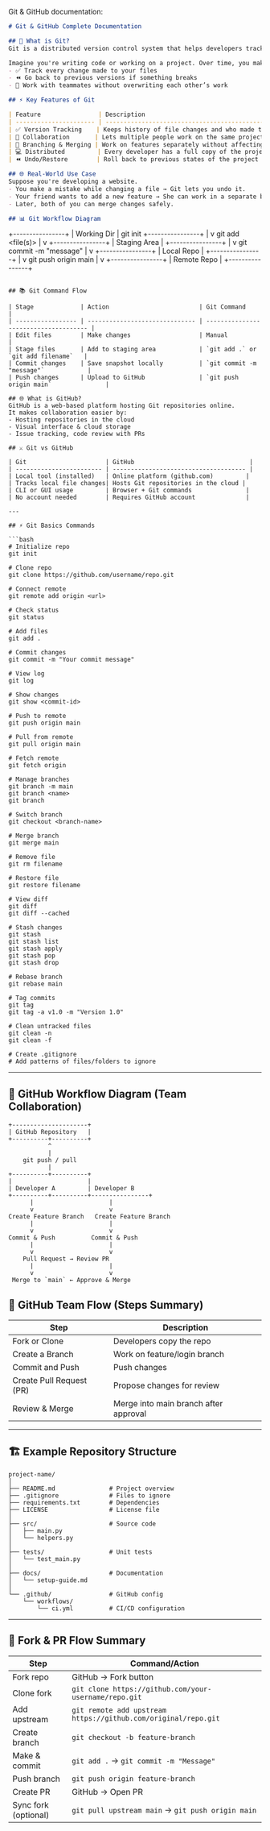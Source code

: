 Git & GitHub documentation:

```markdown
# Git & GitHub Complete Documentation

## 🚀 What is Git?
Git is a distributed version control system that helps developers track changes in source code during software development.

Imagine you're writing code or working on a project. Over time, you make changes — some good, some maybe not. Git allows you to:
- ✅ Track every change made to your files
- ⏪ Go back to previous versions if something breaks
- 🤝 Work with teammates without overwriting each other’s work

## ⚡ Key Features of Git

| Feature                | Description                                                               |
| ---------------------- | ------------------------------------------------------------------------- |
| ✅ Version Tracking    | Keeps history of file changes and who made them                         |
| 🤝 Collaboration       | Lets multiple people work on the same project at the same time          |
| 🔁 Branching & Merging | Work on features separately without affecting main code               |
| 💻 Distributed         | Every developer has a full copy of the project                         |
| ⏪ Undo/Restore        | Roll back to previous states of the project easily                     |

## 🌐 Real-World Use Case
Suppose you're developing a website.  
- You make a mistake while changing a file → Git lets you undo it.  
- Your friend wants to add a new feature → She can work in a separate branch.  
- Later, both of you can merge changes safely.

## 📊 Git Workflow Diagram

```

+----------------+
\|  Working Dir   | git init
+----------------+
|
v
git add \<file(s)>
|
v
+----------------+
\|  Staging Area  |
+----------------+
|
v
git commit -m "message"
|
v
+----------------+
\|   Local Repo   |
+----------------+
|
v
git push origin main
|
v
+----------------+
\|  Remote Repo   |
+----------------+

````

## 📚 Git Command Flow

| Stage             | Action                         | Git Command                           |
| ----------------- | ------------------------------ | ------------------------------------- |
| Edit files        | Make changes                   | Manual                              |
| Stage files       | Add to staging area            | `git add .` or `git add filename`   |
| Commit changes    | Save snapshot locally          | `git commit -m "message"`            |
| Push changes      | Upload to GitHub               | `git push origin main`               |

## 🌐 What is GitHub?
GitHub is a web-based platform hosting Git repositories online.  
It makes collaboration easier by:
- Hosting repositories in the cloud
- Visual interface & cloud storage
- Issue tracking, code review with PRs

## ⚔️ Git vs GitHub

| Git                      | GitHub                                |
| ------------------------ | ------------------------------------- |
| Local tool (installed)   | Online platform (github.com)         |
| Tracks local file changes| Hosts Git repositories in the cloud |
| CLI or GUI usage         | Browser + Git commands               |
| No account needed        | Requires GitHub account              |

---

## ⚡ Git Basics Commands

```bash
# Initialize repo
git init

# Clone repo
git clone https://github.com/username/repo.git

# Connect remote
git remote add origin <url>

# Check status
git status

# Add files
git add .

# Commit changes
git commit -m "Your commit message"

# View log
git log

# Show changes
git show <commit-id>

# Push to remote
git push origin main

# Pull from remote
git pull origin main

# Fetch remote
git fetch origin

# Manage branches
git branch -m main
git branch <name>
git branch

# Switch branch
git checkout <branch-name>

# Merge branch
git merge main

# Remove file
git rm filename

# Restore file
git restore filename

# View diff
git diff
git diff --cached

# Stash changes
git stash
git stash list
git stash apply
git stash pop
git stash drop

# Rebase branch
git rebase main

# Tag commits
git tag
git tag -a v1.0 -m "Version 1.0"

# Clean untracked files
git clean -n
git clean -f

# Create .gitignore
# Add patterns of files/folders to ignore
````

---

## 👥 GitHub Workflow Diagram (Team Collaboration)

```
+---------------------+
| GitHub Repository   |
+----------+----------+
           ^
           |
    git push / pull
           |
+----------+----------+
|                     |
| Developer A         | Developer B
+----------+----------+----------------+
      |                     |
      v                     v
Create Feature Branch   Create Feature Branch
      |                     |
      v                     v
Commit & Push          Commit & Push
      |                     |
      v                     v
    Pull Request → Review PR
      |                     |
      v                     v
 Merge to `main` ← Approve & Merge
```

## 🧱 GitHub Team Flow (Steps Summary)

| Step                     | Description                           |
| ------------------------ | ------------------------------------- |
| Fork or Clone            | Developers copy the repo              |
| Create a Branch          | Work on feature/login branch          |
| Commit and Push          | Push changes                          |
| Create Pull Request (PR) | Propose changes for review            |
| Review & Merge           | Merge into main branch after approval |

---

## 🏗 Example Repository Structure

```
project-name/
│
├── README.md               # Project overview
├── .gitignore              # Files to ignore
├── requirements.txt        # Dependencies
├── LICENSE                 # License file
│
├── src/                    # Source code
│   ├── main.py
│   └── helpers.py
│
├── tests/                  # Unit tests
│   └── test_main.py
│
├── docs/                   # Documentation
│   └── setup-guide.md
│
└── .github/                # GitHub config
    └── workflows/
        └── ci.yml          # CI/CD configuration
```

---

## 🧠 Fork & PR Flow Summary

| Step                 | Command/Action                                                 |
| -------------------- | -------------------------------------------------------------- |
| Fork repo            | GitHub → Fork button                                           |
| Clone fork           | `git clone https://github.com/your-username/repo.git`          |
| Add upstream         | `git remote add upstream https://github.com/original/repo.git` |
| Create branch        | `git checkout -b feature-branch`                               |
| Make & commit        | `git add .` → `git commit -m "Message"`                        |
| Push branch          | `git push origin feature-branch`                               |
| Create PR            | GitHub → Open PR                                               |
| Sync fork (optional) | `git pull upstream main` → `git push origin main`              |

```
